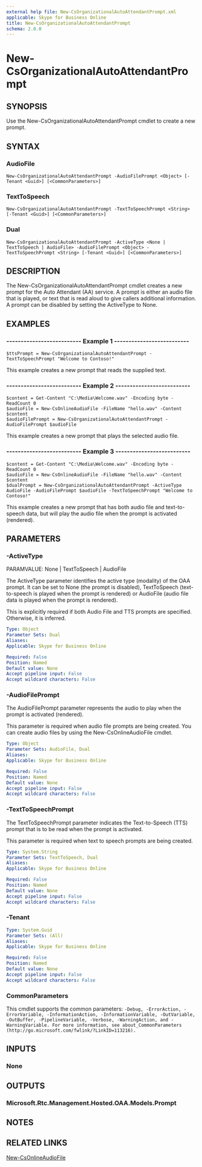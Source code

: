```yaml
---
external help file: New-CsOrganizationalAutoAttendantPrompt.xml
applicable: Skype for Business Online
title: New-CsOrganizationalAutoAttendantPrompt
schema: 2.0.0
---
```


# New-CsOrganizationalAutoAttendantPrompt

## SYNOPSIS
Use the New-CsOrganizationalAutoAttendantPrompt cmdlet to create a new prompt.

## SYNTAX

### AudioFile
```
New-CsOrganizationalAutoAttendantPrompt -AudioFilePrompt <Object> [-Tenant <Guid>] [<CommonParameters>]
```

### TextToSpeech
```
New-CsOrganizationalAutoAttendantPrompt -TextToSpeechPrompt <String> [-Tenant <Guid>] [<CommonParameters>]
```

### Dual
```
New-CsOrganizationalAutoAttendantPrompt -ActiveType <None | TextToSpeech | AudioFile> -AudioFilePrompt <Object> -TextToSpeechPrompt <String> [-Tenant <Guid>] [<CommonParameters>]
```

## DESCRIPTION
The New-CsOrganizationalAutoAttendantPrompt cmdlet creates a new prompt for the Auto Attendant (AA) service. A prompt is either an audio file that is played, or text that is read aloud to give callers additional information. A prompt can be disabled by setting the ActiveType to None. 


## EXAMPLES

### -------------------------- Example 1 -------------------------- 
```
$ttsPrompt = New-CsOrganizationalAutoAttendantPrompt -TextToSpeechPrompt "Welcome to Contoso!"
```

This example creates a new prompt that reads the supplied text.



### -------------------------- Example 2 -------------------------- 
```
$content = Get-Content "C:\Media\Welcome.wav" -Encoding byte -ReadCount 0
$audioFile = New-CsOnlineAudioFile -FileName "hello.wav" -Content $content
$audioFilePrompt = New-CsOrganizationalAutoAttendantPrompt -AudioFilePrompt $audioFile
```

This example creates a new prompt that plays the selected audio file.

### -------------------------- Example 3 -------------------------- 
```
$content = Get-Content "C:\Media\Welcome.wav" -Encoding byte -ReadCount 0
$audioFile = New-CsOnlineAudioFile -FileName "hello.wav" -Content $content
$dualPrompt = New-CsOrganizationalAutoAttendantPrompt -ActiveType AudioFile -AudioFilePrompt $audioFile -TextToSpeechPrompt "Welcome to Contoso!"
```

This example creates a new prompt that has both audio file and text-to-speech data, but will play the audio file when the prompt is activated (rendered).


## PARAMETERS

### -ActiveType
PARAMVALUE: None | TextToSpeech | AudioFile

The ActiveType parameter identifies the active type (modality) of the OAA prompt. It can be set to None (the prompt is disabled), TextToSpeech (text-to-speech is played when the prompt is rendered) or AudioFile (audio file data is played when the prompt is rendered).

This is explicitly required if both Audio File and TTS prompts are specified. Otherwise, it is inferred.


```yaml
Type: Object
Parameter Sets: Dual
Aliases: 
Applicable: Skype for Business Online

Required: False
Position: Named
Default value: None
Accept pipeline input: False
Accept wildcard characters: False
```

### -AudioFilePrompt
The AudioFilePrompt parameter represents the audio to play when the prompt is activated (rendered).

This parameter is required when audio file prompts are being created. You can create audio files by using the New-CsOnlineAudioFile cmdlet.


```yaml
Type: Object
Parameter Sets: AudioFile, Dual
Aliases: 
Applicable: Skype for Business Online

Required: False
Position: Named
Default value: None
Accept pipeline input: False
Accept wildcard characters: False
```

### -TextToSpeechPrompt
The TextToSpeechPrompt parameter indicates the Text-to-Speech (TTS) prompt that is to be read when the prompt is activated. 

This parameter is required when text to speech prompts are being created.


```yaml
Type: System.String
Parameter Sets: TextToSpeech, Dual
Aliases: 
Applicable: Skype for Business Online

Required: False
Position: Named
Default value: None
Accept pipeline input: False
Accept wildcard characters: False
```

### -Tenant

```yaml
Type: System.Guid
Parameter Sets: (All)
Aliases: 
Applicable: Skype for Business Online

Required: False
Position: Named
Default value: None
Accept pipeline input: False
Accept wildcard characters: False
```

### CommonParameters
This cmdlet supports the common parameters: `-Debug, -ErrorAction, -ErrorVariable, -InformationAction, -InformationVariable, -OutVariable, -OutBuffer, -PipelineVariable, -Verbose, -WarningAction, and -WarningVariable. For more information, see about_CommonParameters (http://go.microsoft.com/fwlink/?LinkID=113216).`

## INPUTS

### None


## OUTPUTS

### Microsoft.Rtc.Management.Hosted.OAA.Models.Prompt


## NOTES

## RELATED LINKS

[New-CsOnlineAudioFile](New-CsOnlineAudioFile.md)

